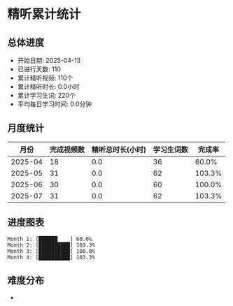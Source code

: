 # 精听累计统计

## 总体进度

- 开始日期: 2025-04-13
- 已进行天数: 110
- 累计精听视频: 110个
- 累计精听时长: 0.0小时
- 累计学习生词: 220个
- 平均每日学习时间: 0.0分钟

## 月度统计

| 月份 | 完成视频数 | 精听总时长(小时) | 学习生词数 | 完成率 |
|-----|-----------|----------------|----------|-------|
| 2025-04 | 18 | 0.0 | 36 | 60.0% |
| 2025-05 | 31 | 0.0 | 62 | 103.3% |
| 2025-06 | 30 | 0.0 | 60 | 100.0% |
| 2025-07 | 31 | 0.0 | 62 | 103.3% |

## 进度图表

```
Month 1: [██████    ] 60.0%
Month 2: [██████████] 103.3%
Month 3: [██████████] 100.0%
Month 4: [██████████] 103.3%
```

## 难度分布

- [简单/中等/困难]: 110 (100.0%)